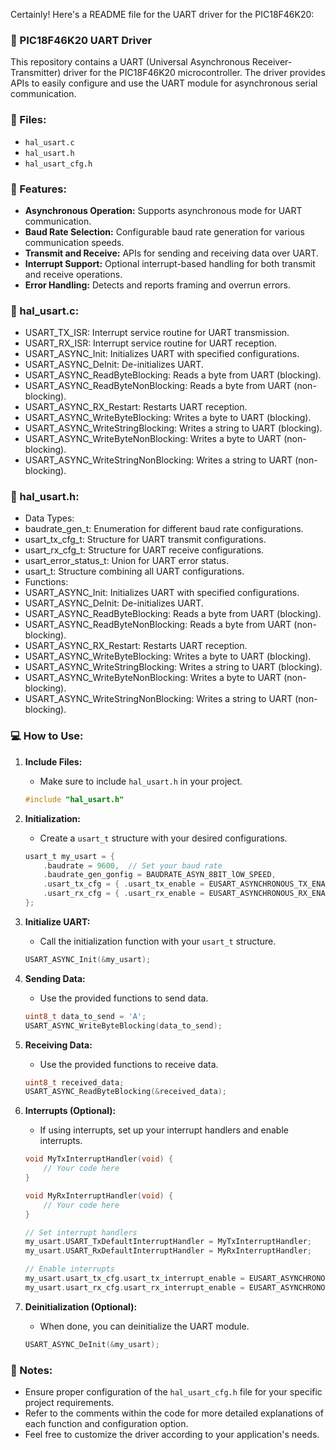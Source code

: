 Certainly! Here's a README file for the UART driver for the PIC18F46K20:

### 🔧 PIC18F46K20 UART Driver

This repository contains a UART (Universal Asynchronous Receiver-Transmitter) driver for the PIC18F46K20 microcontroller. The driver provides APIs to easily configure and use the UART module for asynchronous serial communication.

### 📁 Files:
- `hal_usart.c`
- `hal_usart.h`
- `hal_usart_cfg.h`

### 🚀 Features:
- **Asynchronous Operation:** Supports asynchronous mode for UART communication.
- **Baud Rate Selection:** Configurable baud rate generation for various communication speeds.
- **Transmit and Receive:** APIs for sending and receiving data over UART.
- **Interrupt Support:** Optional interrupt-based handling for both transmit and receive operations.
- **Error Handling:** Detects and reports framing and overrun errors.

### 📝 hal_usart.c:
- USART_TX_ISR: Interrupt service routine for UART transmission.
- USART_RX_ISR: Interrupt service routine for UART reception.
- USART_ASYNC_Init: Initializes UART with specified configurations.
- USART_ASYNC_DeInit: De-initializes UART.
- USART_ASYNC_ReadByteBlocking: Reads a byte from UART (blocking).
- USART_ASYNC_ReadByteNonBlocking: Reads a byte from UART (non-blocking).
- USART_ASYNC_RX_Restart: Restarts UART reception.
- USART_ASYNC_WriteByteBlocking: Writes a byte to UART (blocking).
- USART_ASYNC_WriteStringBlocking: Writes a string to UART (blocking).
- USART_ASYNC_WriteByteNonBlocking: Writes a byte to UART (non-blocking).
- USART_ASYNC_WriteStringNonBlocking: Writes a string to UART (non-blocking).

### 📄 hal_usart.h:
- Data Types:
- baudrate_gen_t: Enumeration for different baud rate configurations.
- usart_tx_cfg_t: Structure for UART transmit configurations.
- usart_rx_cfg_t: Structure for UART receive configurations.
- usart_error_status_t: Union for UART error status.
- usart_t: Structure combining all UART configurations.
- Functions:
- USART_ASYNC_Init: Initializes UART with specified configurations.
- USART_ASYNC_DeInit: De-initializes UART.
- USART_ASYNC_ReadByteBlocking: Reads a byte from UART (blocking).
- USART_ASYNC_ReadByteNonBlocking: Reads a byte from UART (non-blocking).
- USART_ASYNC_RX_Restart: Restarts UART reception.
- USART_ASYNC_WriteByteBlocking: Writes a byte to UART (blocking).
- USART_ASYNC_WriteStringBlocking: Writes a string to UART (blocking).
- USART_ASYNC_WriteByteNonBlocking: Writes a byte to UART (non-blocking).
- USART_ASYNC_WriteStringNonBlocking: Writes a string to UART (non-blocking).

### 💻 How to Use:
1. **Include Files:**
   - Make sure to include `hal_usart.h` in your project.
   ```c
   #include "hal_usart.h"
   ```

2. **Initialization:**
   - Create a `usart_t` structure with your desired configurations.
   ```c
   usart_t my_usart = {
       .baudrate = 9600,  // Set your baud rate
       .baudrate_gen_gonfig = BAUDRATE_ASYN_8BIT_lOW_SPEED,
       .usart_tx_cfg = { .usart_tx_enable = EUSART_ASYNCHRONOUS_TX_ENABLE },
       .usart_rx_cfg = { .usart_rx_enable = EUSART_ASYNCHRONOUS_RX_ENABLE },
   };
   ```

3. **Initialize UART:**
   - Call the initialization function with your `usart_t` structure.
   ```c
   USART_ASYNC_Init(&my_usart);
   ```

4. **Sending Data:**
   - Use the provided functions to send data.
   ```c
   uint8_t data_to_send = 'A';
   USART_ASYNC_WriteByteBlocking(data_to_send);
   ```

5. **Receiving Data:**
   - Use the provided functions to receive data.
   ```c
   uint8_t received_data;
   USART_ASYNC_ReadByteBlocking(&received_data);
   ```

6. **Interrupts (Optional):**
   - If using interrupts, set up your interrupt handlers and enable interrupts.
   ```c
   void MyTxInterruptHandler(void) {
       // Your code here
   }

   void MyRxInterruptHandler(void) {
       // Your code here
   }

   // Set interrupt handlers
   my_usart.USART_TxDefaultInterruptHandler = MyTxInterruptHandler;
   my_usart.USART_RxDefaultInterruptHandler = MyRxInterruptHandler;

   // Enable interrupts
   my_usart.usart_tx_cfg.usart_tx_interrupt_enable = EUSART_ASYNCHRONOUS_INTERRUPT_TX_ENABLE;
   my_usart.usart_rx_cfg.usart_rx_interrupt_enable = EUSART_ASYNCHRONOUS_INTERRUPT_RX_ENABLE;
   ```

7. **Deinitialization (Optional):**
   - When done, you can deinitialize the UART module.
   ```c
   USART_ASYNC_DeInit(&my_usart);
   ```

### 📝 Notes:
- Ensure proper configuration of the `hal_usart_cfg.h` file for your specific project requirements.
- Refer to the comments within the code for more detailed explanations of each function and configuration option.
- Feel free to customize the driver according to your application's needs.

